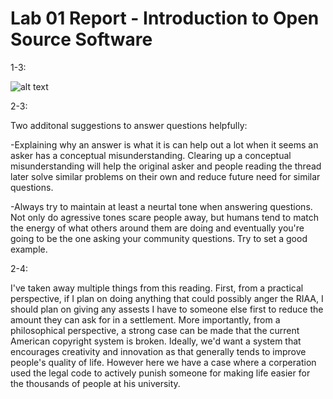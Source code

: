 # Lab 01 Report - Introduction to Open Source Software

1-3: 

![alt text](https://media.discordapp.net/attachments/881364270951059496/931603339697877053/unknown.png?width=389&height=556)

2-3:

Two additonal suggestions to answer questions helpfully:

  -Explaining why an answer is what it is can help out a lot when it seems an asker has a conceptual misunderstanding. Clearing up a conceptual misunderstanding will help the original asker and people reading the thread later solve similar problems on their own and reduce future need for similar questions.
  
  -Always try to maintain at least a neurtal tone when answering questions. Not only do agressive tones scare people away, but humans tend to match the energy of what others around them are doing and eventually you're going to be the one asking your community questions. Try to set a good example.
  
2-4:

I've taken away multiple things from this reading. First, from a practical perspective, if I plan on doing anything that could possibly anger the RIAA, I should plan on giving any assests I have to someone else first to reduce the amount they can ask for in a settlement. More importantly, from a philosophical perspective, a strong case can be made that the current American copyright system is broken. Ideally, we'd want a system that encourages creativity and innovation as that generally tends to improve people's quality of life. However here we have a case where a corperation used the legal code to actively punish someone for making life easier for the thousands of people at his university. <Make more coherent point later>
  
